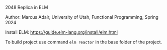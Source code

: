 2048 Replica in ELM

Author: Marcus Adair, University of Utah, Functional Programming, Spring 2024


Install ELM: https://guide.elm-lang.org/install/elm.html


To build project use command `elm reactor` in the base folder of the project. 
